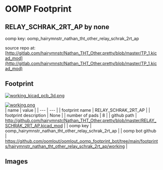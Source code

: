 # OOMP Footprint  
## RELAY_SCHRAK_2RT_AP  by none  
  
oomp key: oomp_hairymnstr_nathan_tht_other_relay_schrak_2rt_ap  
  
source repo at: [http://gitlab.com/hairymnstr/Nathan_THT_Other.pretty/blob/master/TP_1.kicad_mod](http://gitlab.com/hairymnstr/Nathan_THT_Other.pretty/blob/master/TP_1.kicad_mod)  
## Footprint  
  
[![working_kicad_pcb_3d.png](working_kicad_pcb_3d_600.png)](working_kicad_pcb_3d.png)  
  
[![working.png](working_600.png)](working.png)  
| name | value | 
| --- | --- | 
| footprint name | RELAY_SCHRAK_2RT_AP | 
| footprint description | None | 
| number of pads | 8 | 
| github path | http://github.com/hairymnstr/Nathan_THT_Other.pretty/blob/master/RELAY_SCHRAK_2RT_AP.kicad_mod | 
| oomp key | oomp_hairymnstr_nathan_tht_other_relay_schrak_2rt_ap | 
| oomp bot github | https://github.com/oomlout/oomlout_oomp_footprint_bot/tree/main/footprints/hairymnstr_nathan_tht_other_relay_schrak_2rt_ap/working | 
## Images  
